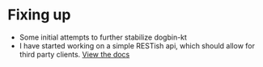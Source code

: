 # Fixing up

* Some initial attempts to further stabilize dogbin-kt
* I have started working on a simple RESTish api, which should allow for third party clients. [View the docs](/api)